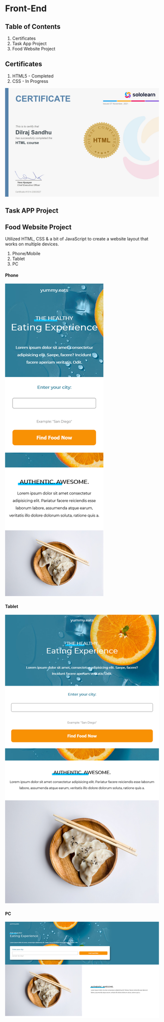 # Front-End

## Table of Contents
1. Certificates 
2. Task App Project
3. Food Website Project

## Certificates 
1. HTML5 - Completed  
2. CSS   - In Progress

![HTML5-Certification-DilrajSandhu](Certificates/HTML5.jpg)
 
## Task APP Project 

## Food Website Project 
Utilized HTML, CSS & a bit of JavaScript to create a website layout that works on multiple devices.
 1. Phone/Mobile 
 2. Tablet
 3. PC  
 #### Phone  
![iPhone.png](Food/FoodWebsitePrev/iPhone.png)
#### Tablet  
![iPad.png](Food/FoodWebsitePrev/iPad.png) 
#### PC  
![PC.png](Food/FoodWebsitePrev/PC.png) 


